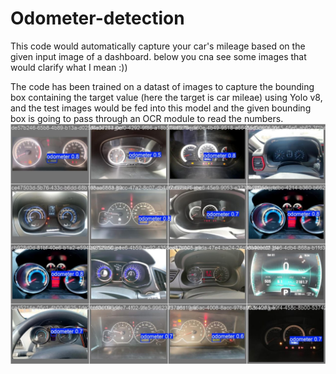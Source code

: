 # Odometer-detection
This code would automatically capture your car's mileage based on the given input image of a dashboard.
below you cna see some images that would clarify what I mean :))

The code has been trained on a datast of images to capture the bounding box containing the target value (here the target is car mileae) using Yolo v8, and the test images would be fed into this model and the given bounding box is going to pass through an OCR module to read the numbers.
![imaeg](Result.jpg)
